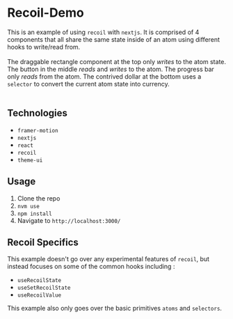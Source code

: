 # Recoil-Demo

This is an example of using `recoil` with `nextjs`. It is comprised of
4 components that all share the same state inside of an atom using 
different hooks to write/read from. 
<br /><br />
The draggable rectangle component at the top only *writes* to the atom state. The button in the middle *reads* and *writes* to the atom. The progress bar only *reads* from the atom. The contrived dollar at the bottom uses a `selector` to convert the current atom state into currency.
<br /><br />
## Technologies

- `framer-motion`
- `nextjs`
- `react`
- `recoil`
- `theme-ui`

## Usage

1. Clone the repo
2. `nvm use`
3. `npm install`
4. Navigate to `http://localhost:3000/`

## Recoil Specifics

This example doesn't go over any experimental features of `recoil`,
but instead focuses on some of the common hooks including :

- `useRecoilState`
- `useSetRecoilState`
- `useRecoilValue`

This example also only goes over the basic primitives `atoms` and `selectors`.

